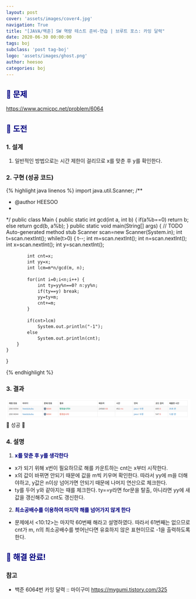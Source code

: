 ```yaml
---
layout: post
cover: 'assets/images/cover4.jpg'
navigation: True
title: "[JAVA/백준] SW 역량 테스트 준비-연습 | 브루트 포스: 카잉 달력"
date: 2020-06-30 00:00:00
tags: boj
subclass: 'post tag-boj'
logo: 'assets/images/ghost.png'
author: heesoo
categories: boj
---
```

## <span style="color:navy">👀 문제</span>
<https://www.acmicpc.net/problem/6064>

## <span style="color:navy">👊 도전</span>

### 1. 설계
1. 일반적인 방법으로는 시간 제한이 걸리므로 x를 맞춘 후 y를 확인한다.

### 2. 구현 (성공 코드)
{% highlight java linenos %}
import java.util.Scanner;
/**
 * @author HEESOO
 *
 */
public class Main {
	public static int gcd(int a, int b) {
		if(a%b==0) return b;
		else return gcd(b, a%b);
	}
	public static void main(String[] args) {
		// TODO Auto-generated method stub
		Scanner scan=new Scanner(System.in);
		int t=scan.nextInt();
		while(t>0) {
			t--;
			int m=scan.nextInt();
			int n=scan.nextInt();
			int x=scan.nextInt();
			int y=scan.nextInt();
			
			int cnt=x;
			int yy=x;
			int lcm=m*n/gcd(m, n);
			
			for(int i=0;i<n;i++) {
				int ty=yy%n==0? n:yy%n;
				if(ty==y) break;
				yy=ty+m;
				cnt+=m;
			}
			
			if(cnt>lcm) 
				System.out.println("-1");
			else 
				System.out.println(cnt);
		}
	}
}

{% endhighlight %}

### 3. 결과
![실행결과](./assets/images/200630_2.PNG)
🤟 성공 🤟  

### 4. 설명
1. **<span style="color:navy">x를 맞춘 후 y를 생각한다</span>**  
- x가 되기 위해 x번이 필요하므로 해를 카운트하는 cnt는 x부터 시작한다.
- x의 값이 바뀌면 안되기 때문에 값을 m씩 키우며 확인한다. 따라서 yy에 m을 더해야하고, y값은 n이상 넘어가면 안되기 때문에 나머지 연산으로 체크한다.
- ty를 두어 y와 같아지는 때를 체크한다. ty==y라면 for문을 탈출, 아니라면 yy에 새 값을 갱신해주고 cnt도 갱신한다.

2. **<span style="color:navy">최소공배수를 이용하여 마지막 해를 넘어가지 않게 한다</span>**  
- 문제에서 <10:12>는 마지막 60번째 해라고 설명하였다. 따라서 61번째는 없으므로 cnt가 m, n의 최소공배수를 벗어난다면 유효하지 않은 표현이므로 -1을 출력하도록 한다. 

## <span style="color:navy">👏 해결 완료!</span>

### 참고
- 백준 6064번 카잉 달력 :: 마이구미 <https://mygumi.tistory.com/325>